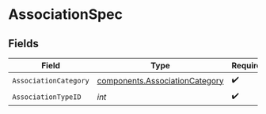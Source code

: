 # AssociationSpec


## Fields

| Field                                                                            | Type                                                                             | Required                                                                         | Description                                                                      |
| -------------------------------------------------------------------------------- | -------------------------------------------------------------------------------- | -------------------------------------------------------------------------------- | -------------------------------------------------------------------------------- |
| `AssociationCategory`                                                            | [components.AssociationCategory](../../models/components/associationcategory.md) | :heavy_check_mark:                                                               | N/A                                                                              |
| `AssociationTypeID`                                                              | *int*                                                                            | :heavy_check_mark:                                                               | N/A                                                                              |